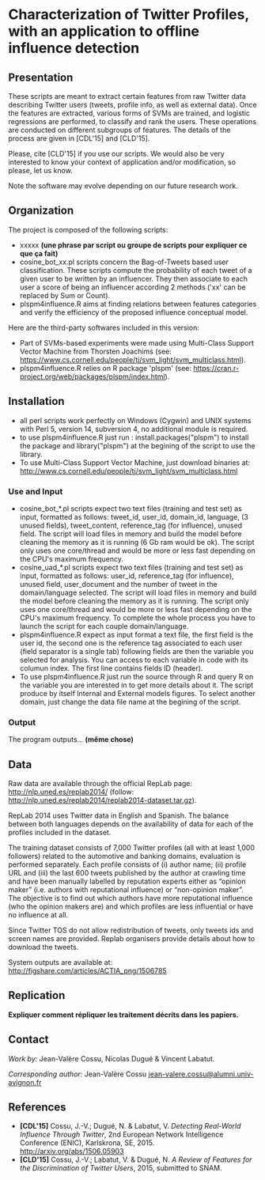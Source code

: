 Characterization of Twitter Profiles, with an application to offline influence detection
==============================
## Presentation
These scripts are meant to extract certain features from raw Twitter data describing Twitter users (tweets, profile info, as well as external data). Once the features are extracted, various forms of SVMs are trained, and logistic regressions are performed, to classify and rank the users. These operations are conducted on different subgroups of features. The details of the process are given in [CDL'15] and [CLD'15].

Please, cite [CLD'15] if you use our scripts. We would also be very interested to know your context of application and/or modification, so please, let us know.

Note the software may evolve depending on our future research work.

## Organization
The project is composed of the following scripts:
* xxxxx **(une phrase par script ou groupe de scripts pour expliquer ce que ça fait)**
* cosine_bot_xx.pl scripts concern the Bag-of-Tweets based user classification. These scripts compute the probability of each tweet of a given user to be written by an influencer. They then associate to each user a score of being an influencer according 2 methods ('xx' can be replaced by Sum or Count).
* plspm4influence.R aims at finding relations between features categories and verify the efficiency of the proposed influence conceptual model.

Here are the third-party softwares included in this version:
* Part of SVMs-based experiments were made using Multi-Class Support Vector Machine from Thorsten Joachims  (see: https://www.cs.cornell.edu/people/tj/svm_light/svm_multiclass.html).
* plspm4influence.R relies on R package 'plspm' (see: https://cran.r-project.org/web/packages/plspm/index.html).

## Installation
* all perl scripts work perfectly on Windows (Cygwin) and UNIX systems with Perl 5, version 14, subversion 4, no additional module is required.
* to use plspm4influence.R just run : install.packages("plspm") to install the package and library("plspm") at the begining of the script to use the library.
* To use Multi-Class Support Vector Machine, just download binaries at: http://www.cs.cornell.edu/people/tj/svm_light/svm_multiclass.html


### Use and Input
* cosine_bot_*.pl scripts expect two text files (training and test set) as input, formatted as follows: tweet_id, user_id, domain_id, language, (3 unused fields), tweet_content, reference_tag (for influence), unused field. The script will load files in memory and build the model before cleaning the memory as it is running (6 Gb ram would be ok). The script only uses one core/thread and would be more or less fast depending on the CPU's maximum frequency.
* cosine_uad_*.pl scripts expect two text files (training and test set) as input, formatted as follows: user_id, reference_tag (for influence), unused field, user_document and the number of tweet in the domain/language selected. The script will load files in memory and build the model before cleaning the memory as it is running. The script only uses one core/thread and would be more or less fast depending on the CPU's maximum frequency. To complete the whole process you have to launch the script for each couple domain/language.
* plspm4influence.R expect as input format a text file, the first field is the user id, the second one is the reference tag associated to each user (field separator is a single tab) following fields are then the variable you selected for analysis. You can access to each variable in code with its columun index. The first line contains fields ID (header).
* To use plspm4influence.R just run the source through R and query R on the variable you are interested in to get more details about it. The script produce by itself Internal and External models figures. To select another domain, just change the data file name at the begining of the script.

### Output
The program outputs...  **(même chose)**

## Data
Raw data are available through the official RepLab page: http://nlp.uned.es/replab2014/ (follow: http://nlp.uned.es/replab2014/replab2014-dataset.tar.gz).

RepLab 2014 uses Twitter data in English and Spanish. The balance between both languages depends on the availability of data for each of the profiles included in the dataset.

The training dataset consists of 7,000 Twitter profiles (all with at least 1,000 followers) related to the automotive and banking domains, evaluation is performed separately.
Each profile consists of (i) author name; (ii) profile URL and (iii) the last 600 tweets published by the author at crawling time and have been manually labelled by reputation experts either as “opinion maker” (i.e. authors with reputational influence) or “non-opinion maker”. The objective is to find out which authors have more reputational influence (who the opinion makers are) and which profiles are less influential or have no influence at all. 

Since Twitter TOS do not allow redistribution of tweets, only tweets ids and screen names are provided. Replab organisers provide details about how to download the tweets.

System outputs are available at: http://figshare.com/articles/ACTIA_png/1506785

## Replication
**Expliquer comment répliquer les traitement décrits dans les papiers.**

## Contact
*Work by:* Jean-Valère Cossu, Nicolas Dugué & Vincent Labatut.

*Corresponding author:* Jean-Valère Cossu <jean-valere.cossu@alumni.univ-avignon.fr>


## References
* **[CDL'15]** Cossu, J.-V.; Dugué, N. & Labatut, V. *Detecting Real-World Influence Through Twitter*, 2nd European Network Intelligence Conference (ENIC), Karlskrona, SE, 2015. http://arxiv.org/abs/1506.05903
* **[CLD'15]** Cossu, J.-V.; Labatut, V. & Dugué, N. *A Review of Features for the Discrimination of Twitter Users*, 2015, submitted to SNAM.

